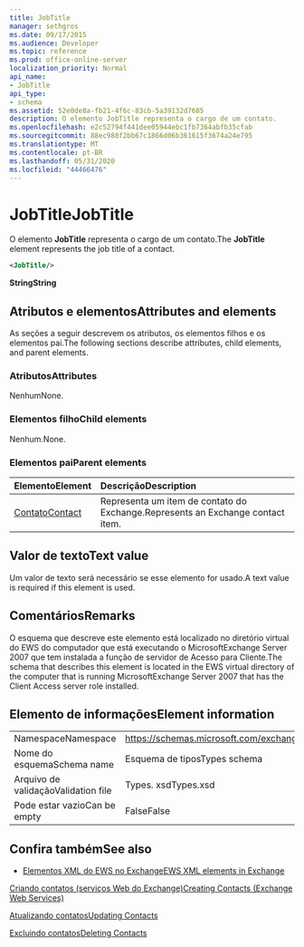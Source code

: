 ```yaml
---
title: JobTitle
manager: sethgros
ms.date: 09/17/2015
ms.audience: Developer
ms.topic: reference
ms.prod: office-online-server
localization_priority: Normal
api_name:
- JobTitle
api_type:
- schema
ms.assetid: 52e0de8a-fb21-4f6c-83cb-5a39132d7685
description: O elemento JobTitle representa o cargo de um contato.
ms.openlocfilehash: e2c52794f441dee05944ebc1fb7364abfb35cfab
ms.sourcegitcommit: 88ec988f2bb67c1866d06b361615f3674a24e795
ms.translationtype: MT
ms.contentlocale: pt-BR
ms.lasthandoff: 05/31/2020
ms.locfileid: "44466476"
---
```

# <a name="jobtitle"></a><span data-ttu-id="68552-103">JobTitle</span><span class="sxs-lookup"><span data-stu-id="68552-103">JobTitle</span></span>

<span data-ttu-id="68552-104">O elemento **JobTitle** representa o cargo de um contato.</span><span class="sxs-lookup"><span data-stu-id="68552-104">The **JobTitle** element represents the job title of a contact.</span></span> 
  
```xml
<JobTitle/>
```

 <span data-ttu-id="68552-105">**String**</span><span class="sxs-lookup"><span data-stu-id="68552-105">**String**</span></span>
## <a name="attributes-and-elements"></a><span data-ttu-id="68552-106">Atributos e elementos</span><span class="sxs-lookup"><span data-stu-id="68552-106">Attributes and elements</span></span>

<span data-ttu-id="68552-107">As seções a seguir descrevem os atributos, os elementos filhos e os elementos pai.</span><span class="sxs-lookup"><span data-stu-id="68552-107">The following sections describe attributes, child elements, and parent elements.</span></span>
  
### <a name="attributes"></a><span data-ttu-id="68552-108">Atributos</span><span class="sxs-lookup"><span data-stu-id="68552-108">Attributes</span></span>

<span data-ttu-id="68552-109">Nenhum</span><span class="sxs-lookup"><span data-stu-id="68552-109">None.</span></span>
  
### <a name="child-elements"></a><span data-ttu-id="68552-110">Elementos filho</span><span class="sxs-lookup"><span data-stu-id="68552-110">Child elements</span></span>

<span data-ttu-id="68552-111">Nenhum.</span><span class="sxs-lookup"><span data-stu-id="68552-111">None.</span></span>
  
### <a name="parent-elements"></a><span data-ttu-id="68552-112">Elementos pai</span><span class="sxs-lookup"><span data-stu-id="68552-112">Parent elements</span></span>

|<span data-ttu-id="68552-113">**Elemento**</span><span class="sxs-lookup"><span data-stu-id="68552-113">**Element**</span></span>|<span data-ttu-id="68552-114">**Descrição**</span><span class="sxs-lookup"><span data-stu-id="68552-114">**Description**</span></span>|
|:-----|:-----|
|[<span data-ttu-id="68552-115">Contato</span><span class="sxs-lookup"><span data-stu-id="68552-115">Contact</span></span>](contact.md) <br/> |<span data-ttu-id="68552-116">Representa um item de contato do Exchange.</span><span class="sxs-lookup"><span data-stu-id="68552-116">Represents an Exchange contact item.</span></span>  <br/> |
   
## <a name="text-value"></a><span data-ttu-id="68552-117">Valor de texto</span><span class="sxs-lookup"><span data-stu-id="68552-117">Text value</span></span>

<span data-ttu-id="68552-118">Um valor de texto será necessário se esse elemento for usado.</span><span class="sxs-lookup"><span data-stu-id="68552-118">A text value is required if this element is used.</span></span>
  
## <a name="remarks"></a><span data-ttu-id="68552-119">Comentários</span><span class="sxs-lookup"><span data-stu-id="68552-119">Remarks</span></span>

<span data-ttu-id="68552-120">O esquema que descreve este elemento está localizado no diretório virtual do EWS do computador que está executando o MicrosoftExchange Server 2007 que tem instalada a função de servidor de Acesso para Cliente.</span><span class="sxs-lookup"><span data-stu-id="68552-120">The schema that describes this element is located in the EWS virtual directory of the computer that is running MicrosoftExchange Server 2007 that has the Client Access server role installed.</span></span>
  
## <a name="element-information"></a><span data-ttu-id="68552-121">Elemento de informações</span><span class="sxs-lookup"><span data-stu-id="68552-121">Element information</span></span>

|||
|:-----|:-----|
|<span data-ttu-id="68552-122">Namespace</span><span class="sxs-lookup"><span data-stu-id="68552-122">Namespace</span></span>  <br/> |https://schemas.microsoft.com/exchange/services/2006/types  <br/> |
|<span data-ttu-id="68552-123">Nome do esquema</span><span class="sxs-lookup"><span data-stu-id="68552-123">Schema name</span></span>  <br/> |<span data-ttu-id="68552-124">Esquema de tipos</span><span class="sxs-lookup"><span data-stu-id="68552-124">Types schema</span></span>  <br/> |
|<span data-ttu-id="68552-125">Arquivo de validação</span><span class="sxs-lookup"><span data-stu-id="68552-125">Validation file</span></span>  <br/> |<span data-ttu-id="68552-126">Types. xsd</span><span class="sxs-lookup"><span data-stu-id="68552-126">Types.xsd</span></span>  <br/> |
|<span data-ttu-id="68552-127">Pode estar vazio</span><span class="sxs-lookup"><span data-stu-id="68552-127">Can be empty</span></span>  <br/> |<span data-ttu-id="68552-128">False</span><span class="sxs-lookup"><span data-stu-id="68552-128">False</span></span>  <br/> |
   
## <a name="see-also"></a><span data-ttu-id="68552-129">Confira também</span><span class="sxs-lookup"><span data-stu-id="68552-129">See also</span></span>



- [<span data-ttu-id="68552-130">Elementos XML do EWS no Exchange</span><span class="sxs-lookup"><span data-stu-id="68552-130">EWS XML elements in Exchange</span></span>](ews-xml-elements-in-exchange.md)


[<span data-ttu-id="68552-131">Criando contatos (serviços Web do Exchange)</span><span class="sxs-lookup"><span data-stu-id="68552-131">Creating Contacts (Exchange Web Services)</span></span>](https://msdn.microsoft.com/library/4845917e-70d1-481c-bbd7-011ec6571789%28Office.15%29.aspx)
  
[<span data-ttu-id="68552-132">Atualizando contatos</span><span class="sxs-lookup"><span data-stu-id="68552-132">Updating Contacts</span></span>](https://msdn.microsoft.com/library/9a865953-b94a-4229-b632-2dee433314be%28Office.15%29.aspx)
  
[<span data-ttu-id="68552-133">Excluindo contatos</span><span class="sxs-lookup"><span data-stu-id="68552-133">Deleting Contacts</span></span>](https://msdn.microsoft.com/library/fcc3dc84-cd3e-455e-a1a7-ae6921c9b588%28Office.15%29.aspx)

